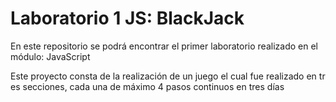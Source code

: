 # Laboratorio 1 JS: BlackJack

En este repositorio se podrá encontrar el primer laboratorio realizado en el módulo: JavaScript

Este proyecto consta de la realización de un juego el cual fue realizado en tres secciones, cada una de máximo 4 pasos continuos en tres días


